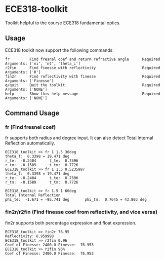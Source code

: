 # ECE318-toolkit

Toolkit helpful to the course ECE318 fundamental optics.

## Usage
ECE318 toolkit now support the following commands:
```
fr         Find fresnal coef and return refractive angle      Required Arguments: ['ni', 'nt', 'theta_i']
r2fin      Find finesse with reflectivity                     Required Arguments: ['R']
fin2r      Find reflectivity with finesse                     Required Arguments: ['Finesse']
q/quit     Quit the toolkit                                   Required Arguments: ['NONE']
help       Show this help message                             Required Arguments: ['NONE']
```

## Command Usage
### fr (Find fresnel coef)
fr supports both radius and degree input. It can also detect Total Internal Reflection automatically.
```
ECE318_toolkit >> fr 1 1.5 30deg
theta_t:  0.3398 = 19.471 deg
r_te:  -0.2404 		t_te:  0.7596
r_tm:  -0.1589 		t_tm:  0.7726
ECE318_toolkit >> fr 1 1.5 0.5235987
theta_t:  0.3398 = 19.471 deg
r_te:  -0.2404 		t_te:  0.7596
r_tm:  -0.1589 		t_tm:  0.7726

ECE318_toolkit >> fr 1.5 1 60deg
Total Internal Reflection
phi_te:  -1.671 = -95.741 deg		phi_tm:  0.7645 = 43.803 deg
```
### fin2r/r2fin (Find finesse coef from reflectivity, and vice versa)
fin2r supports both percentage expression and float expression.
```
ECE318_toolkit >> fin2r 76.95
Reflectivity: 0.959998
ECE318_toolkit >> r2fin 0.96
Coef of Finesse: 2400.0 Finesse:  76.953
ECE318_toolkit >> r2fin 96%
Coef of Finesse: 2400.0 Finesse:  76.953
```
